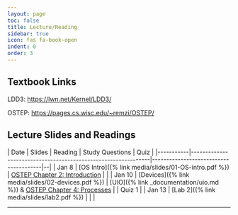 ```yaml
---
layout: page
toc: false
title: Lecture/Reading
sidebar: true
icon: fas fa-book-open
indent: 0
order: 3
---
```


## Textbook Links
LDD3: <https://lwn.net/Kernel/LDD3/>

OSTEP: <https://pages.cs.wisc.edu/~remzi/OSTEP/>

## Lecture Slides and Readings

| Date      | Slides                                                        | Reading                               | Study Questions | Quiz |
|-----------|---------------------------------------------------------------|---------------------------------------|--|
| Jan 8     | [OS Intro]({% link media/slides/01-OS-intro.pdf %})           | [OSTEP Chapter 2: Introduction](https://pages.cs.wisc.edu/~remzi/OSTEP/intro.pdf) | |
| Jan 10    | [Devices]({% link media/slides/02-devices.pdf %}) | [UIO]({% link _documentation/uio.md %}) & [OSTEP Chapter 4: Processes](https://pages.cs.wisc.edu/~remzi/OSTEP/cpu-intro.pdf) | | Quiz 1 |
| Jan 13    | [Lab 2]({% link media/slides/lab2.pdf %}) | | |

<!-- | Jan 24/26 | [LDD Ch 1]({% link media/ldd/ldd3-ch1.pdf %})| [LDD3 Ch 1](https://lwn.net/images/pdf/LDD3/ch01.pdf) | [LDD Ch 1]({% link _pages/ldd1.md %})
| Feb 7 | [LDD Ch 2]({% link media/ldd/ldd3-ch2.pdf %})| [LDD3 Ch 2](https://lwn.net/images/pdf/LDD3/ch02.pdf) | [LDD Ch 2]({% link _pages/ldd2.md %})
| Feb 12 | [LDD Ch 3]({% link media/ldd/ldd3-ch3.pdf %})| [LDD3 Ch 3](https://lwn.net/images/pdf/LDD3/ch03.pdf) | [LDD Ch 3]({% link _pages/ldd3.md %})
| Feb 14 | [LDD Ch 4,11]({% link media/ldd/ldd3-ch4,11.pdf %})| [LDD3 Ch 4](https://lwn.net/images/pdf/LDD3/ch04.pdf) & [LDD3 Ch 11](https://lwn.net/images/pdf/LDD3/ch11.pdf) | [LDD Ch 4]({% link _pages/ldd4.md %}) & [LDD Ch 11]({% link _pages/ldd11.md %})
| Feb 21, Feb 26 | [LDD Ch 6,9,10]({% link media/ldd/ldd3-ch6,9,10.pdf %})| [LDD3 Ch 6](https://lwn.net/images/pdf/LDD3/ch06.pdf) & [LDD3 Ch 9](https://lwn.net/images/pdf/LDD3/ch09.pdf) & [LDD3 Ch 10](https://lwn.net/images/pdf/LDD3/ch10.pdf) | [LDD Ch 6]({% link _pages/ldd6.md %}) & [LDD Ch 9]({% link _pages/ldd9.md %}) & [LDD Ch 10]({% link _pages/ldd10.md %})
| Mar 11 | [AXI Part 1 & 2]({% link media/slides/axi.pdf %})| [AXI Bus Spec](http://www.gstitt.ece.ufl.edu/courses/fall15/eel4720_5721/labs/refs/AXI4_specification.pdf) | [AXI Bus I]({% link _pages/axi1.md %}) & [AXI Bus II]({% link _pages/axi2.md %}) -->


<!-- | Date of Class | Link to Material | Date of Quiz |
|---------------|------------------|--------------|
| Sep 12        | [Linux Device Drivers Chapter 1: An Introduction to Device Drivers]({% link _pages/ldd1.md %}) | 3 days after class |
| Sep 19        | [Linux Device Drivers Chapter 2: Building and Running Modules]({% link _pages/ldd2.md %}) | 3 days after class |
| Sep 26 | [Linux Device Drivers Chapter 3: Char Drivers]({% link _pages/ldd3.md %}) | 3 days after class |
| Sep 28 | [Linux Device Drivers Chapter 4: Debugging]({% link _pages/ldd4.md %})| 3 days after class |
| Sep 28 | [Linux Device Drivers Chapter 11: Data Types]({% link _pages/ldd11.md %})| 3 days after class |
| Oct 10 | [Linux Device Drivers Chapter 6: IOCTL]({% link _pages/ldd6.md %})| 3 days after class |
| Oct 10 | [Linux Device Drivers Chapter 9: Communicating with Hardware]({% link _pages/ldd9.md %})| 3 days after class |
| Oct 10 | [Linux Device Drivers Chapter 10: Interrupt Handling]({% link _pages/ldd10.md %})| 3 days after class |
| Oct 24 | [Reading Assignment 1: Introduction to the AXI Bus]({% link _pages/axi1.md %})| 3 days after class |
| Oct 31 | [Reading Assignment 2: The AXI Bus, Cont'd]({% link _pages/axi2.md %})| 3 days after class |

### Other Readings
* [Reading Assignment 3: Fourteen Ways to Fool Your Synchronizer]({% link _pages/synchronizer.md %})
* [Reading Assignment 4: I2C and SPI]({% link _pages/iic_spi.md %}) -->

----










